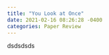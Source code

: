 ```yaml
---
title: "You Look at Once"
date: 2021-02-16 08:26:28 -0400
categories: Paper Review
---
```


dsdsdsds
